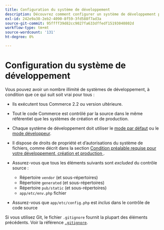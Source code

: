 ```yaml
---
title: Configuration du système de développement
description: Découvrez comment configurer un système de développement pour l’application Commerce.
exl-id: 242e9a38-2eb2-4090-8f59-3fd588f7ad3a
source-git-commit: 95ffff39d82cc9027fa633dffedf15193040802d
workflow-type: tm+mt
source-wordcount: '131'
ht-degree: 0%

---
```


# Configuration du système de développement

Vous pouvez avoir un nombre illimité de systèmes de développement, à condition que ce qui suit soit vrai pour tous :

- Ils exécutent tous Commerce 2.2 ou version ultérieure.
- Tout le code Commerce est contrôlé par la source dans le même référentiel que les systèmes de création et de production.
- Chaque système de développement doit utiliser le [mode par défaut](../bootstrap/application-modes.md#default-mode) ou le [mode développeur](../bootstrap/application-modes.md#developer-mode).
- Il dispose de droits de propriété et d’autorisations du système de fichiers, comme décrit dans la section [Condition préalable requise pour votre développement, création et production ](../deployment/technical-details.md).
- Assurez-vous que tous les éléments suivants sont _excluded_ du contrôle source :

   - Répertoire `vendor` (et sous-répertoires)
   - Répertoire `generated` (et sous-répertoires)
   - Répertoire `pub/static` (et sous-répertoires)
   - `app/etc/env.php` fichier

- Assurez-vous que `app/etc/config.php` est _inclus_ dans le contrôle de code source

Si vous utilisez Git, le fichier `.gitignore` fournit la plupart des éléments précédents. Voir la référence [`.gitignore`](../reference/config-reference-gitignore.md).

